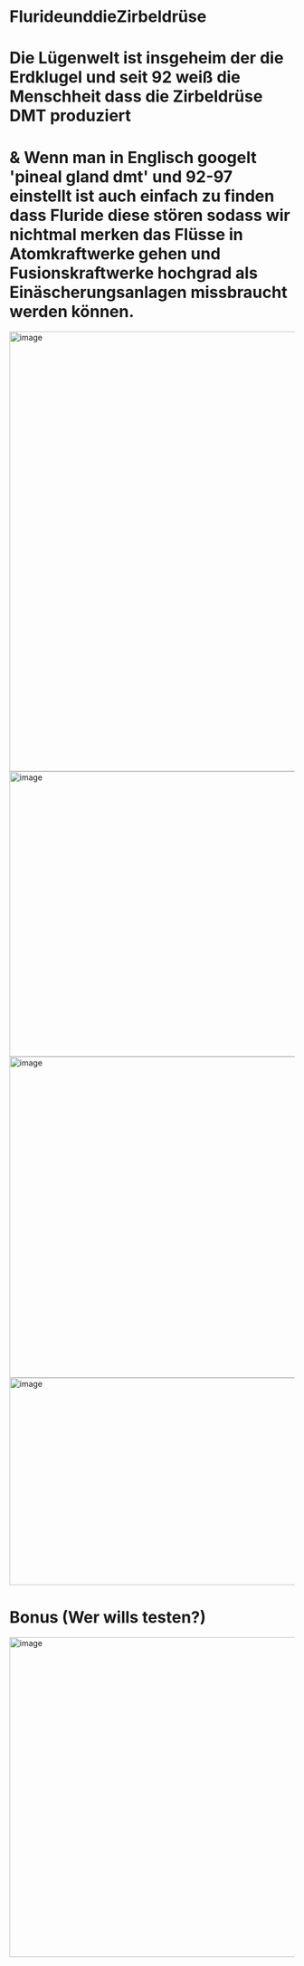 # FlurideunddieZirbeldrüse

# Die Lügenwelt ist insgeheim der die Erdklugel und seit 92 weiß die Menschheit dass die Zirbeldrüse DMT produziert
# & Wenn man in Englisch googelt 'pineal gland dmt' und 92-97 einstellt ist auch einfach zu finden dass Fluride diese stören sodass wir nichtmal merken das Flüsse in Atomkraftwerke gehen und Fusionskraftwerke hochgrad als Einäscherungsanlagen missbraucht werden können.

<img width="824" height="777" alt="image" src="https://github.com/user-attachments/assets/e1942cbb-83a0-4010-a8f1-275f14369338" />

<img width="791" height="504" alt="image" src="https://github.com/user-attachments/assets/e4cd3adc-6c44-45bb-bd76-a39c65bc662a" />

<img width="800" height="567" alt="image" src="https://github.com/user-attachments/assets/6da163ed-1acb-4636-82d2-a60397d62e60" />

<img width="800" height="366" alt="image" src="https://github.com/user-attachments/assets/dc4cc19b-4816-4af3-bddb-c4f2595a6105" />


# Bonus (Wer wills testen?)

<img width="790" height="565" alt="image" src="https://github.com/user-attachments/assets/3d4fc28f-d728-47b3-942b-5587053f5b43" />
